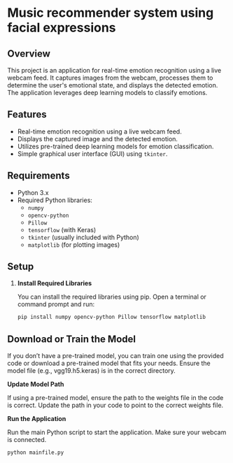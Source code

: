 # Music recommender system using facial expressions

## Overview

This project is an application for real-time emotion recognition using a live webcam feed. It captures images from the webcam, processes them to determine the user's emotional state, and displays the detected emotion. The application leverages deep learning models to classify emotions.

## Features

- Real-time emotion recognition using a live webcam feed.
- Displays the captured image and the detected emotion.
- Utilizes pre-trained deep learning models for emotion classification.
- Simple graphical user interface (GUI) using `tkinter`.

## Requirements

- Python 3.x
- Required Python libraries:
  - `numpy`
  - `opencv-python`
  - `Pillow`
  - `tensorflow` (with Keras)
  - `tkinter` (usually included with Python)
  - `matplotlib` (for plotting images)

## Setup

1. **Install Required Libraries**

   You can install the required libraries using pip. Open a terminal or command prompt and run:

   ```sh
   pip install numpy opencv-python Pillow tensorflow matplotlib

## Download or Train the Model

If you don’t have a pre-trained model, you can train one using the provided code or download a pre-trained model that fits your needs. Ensure the model file (e.g., vgg19.h5.keras) is in the correct directory.

**Update Model Path**

If using a pre-trained model, ensure the path to the weights file in the code is correct. Update the path in your code to point to the correct weights file.

**Run the Application**

Run the main Python script to start the application. Make sure your webcam is connected.

  ```sh
  python mainfile.py
